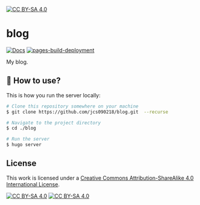 [![CC BY-SA 4.0][cc-by-sa-shield]][cc-by-sa]

# blog

[![Docs](https://github.com/jcs090218/blog/actions/workflows/docs.yml/badge.svg)](https://github.com/jcs090218/blog/actions/workflows/docs.yml)
[![pages-build-deployment](https://github.com/jcs090218/blog/actions/workflows/pages/pages-build-deployment/badge.svg)](https://github.com/jcs090218/blog/actions/workflows/pages/pages-build-deployment)

My blog.

## 🔨 How to use?

This is how you run the server locally:

```sh
# Clone this repository somewhere on your machine
$ git clone https://github.com/jcs090218/blog.git  --recurse

# Navigate to the project directory
$ cd ./blog

# Run the server
$ hugo server
```

## License

This work is licensed under a
[Creative Commons Attribution-ShareAlike 4.0 International License][cc-by-sa].

[![CC BY-SA 4.0][cc-by-sa-image]][cc-by-sa]
[![CC BY-SA 4.0][cc-by-sa-image-compact]][cc-by-sa]

[cc-by-sa]: http://creativecommons.org/licenses/by-sa/4.0/
[cc-by-sa-image]: https://licensebuttons.net/l/by-sa/4.0/88x31.png
[cc-by-sa-image-compact]: https://i.creativecommons.org/l/by-sa/4.0/80x15.png
[cc-by-sa-shield]: https://img.shields.io/badge/License-CC%20BY--SA%204.0-lightgrey.svg
